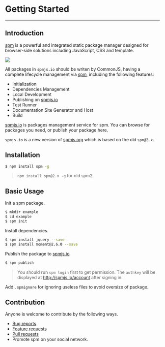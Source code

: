 # Getting Started

---

## Introduction

[spm](https://github.com/spmjs/spm) is a powerful and integrated static package manager designed for browser-side solutions including JavaScript, CSS and template.

[![](https://i.alipayobjects.com/i/localhost/png/201404/2YQxOTYoFp.png)](https://github.com/spmjs/spm)

All packages in `spmjs.io` should be writen by CommonJS, having a complete lifecycle management via [spm](https://github.com/spmjs/spm), including the following features:

- Initialization
- Dependencies Management
- Local Development
- Publishing on [spmjs.io](http://spmjs.io)
- Test Runner
- Documentation Site Generator and Host
- Build

[spmjs.io](http://spmjs.io/) is packages management service for spm. You can browse for packages you need, or publish your package here.

`spmjs.io` is a new version of [spmjs.org](https://spmjs.org/) which is based on the old `spm@2.x`.

## Installation

```bash
$ npm install spm -g
```

> `npm install spm@2.x -g` for old spm2.

## Basic Usage

Init a spm package.

```bash
$ mkdir example
$ cd example
$ spm init
```

Install dependencies.

```bash
$ spm install jquery --save
$ spm install moment@2.6.0 --save
```

Publish the package to [spmjs.io](http://spmjs.io/)

```bash
$ spm publish
```

> You should run `spm login` first to get permission. The `authkey` will be displayed at http://spmjs.io/account after signing in.

Add `.spmignore` for ignoring useless files to avoid oversize of package.

## Contribution

Anyone is welcome to contribute by the following ways.

- [Bug reports](https://github.com/spmjs/spm/issues)
- [Feature requests](https://github.com/spmjs/spm/issues)
- [Pull requests](https://github.com/spmjs/spm/pulls)
- Promote spm on your social network.
